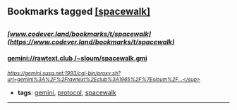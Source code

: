 ## Bookmarks tagged [[spacewalk]](https://www.codever.land/search?q=[spacewalk])

_<sup><sup>[www.codever.land/bookmarks/t/spacewalk](https://www.codever.land/bookmarks/t/spacewalk)</sup></sup>_
---
#### [ gemini://rawtext.club /~sloum/spacewalk.gmi ](https://gemini.susa.net:1993/cgi-bin/proxy.sh?url=gemini%3A%2F%2Frawtext%2Eclub%3A1965%2F%7Esloum%2Fspacewalk%2Egmi)
_<sup>https://gemini.susa.net:1993/cgi-bin/proxy.sh?url=gemini%3A%2F%2Frawtext%2Eclub%3A1965%2F%7Esloum%2F...</sup>_

* **tags**: [gemini](../tagged/gemini.md), [protocol](../tagged/protocol.md), [spacewalk](../tagged/spacewalk.md)
---
